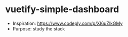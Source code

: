 # vuetify-simple-dashboard


- Inspiration: https://www.codeply.com/p/XI6uZlkGMy
- Purpose: study the stack


<!--
sources:


-->
